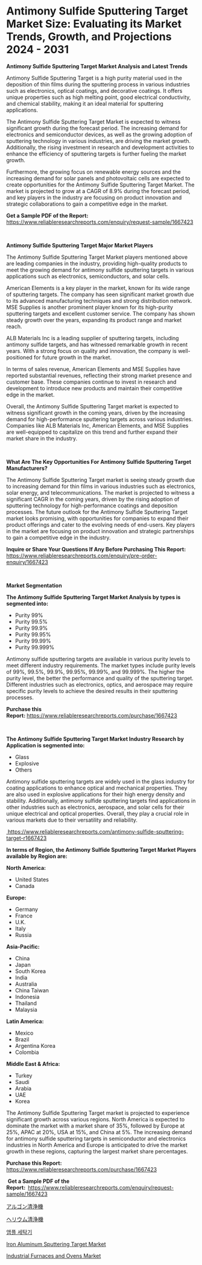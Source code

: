 <p><h1>Antimony Sulfide Sputtering Target Market Size: Evaluating its Market Trends, Growth, and Projections 2024 - 2031</h1></p><p><strong>Antimony Sulfide Sputtering Target Market Analysis and Latest Trends</strong></p>
<p><p>Antimony Sulfide Sputtering Target is a high purity material used in the deposition of thin films during the sputtering process in various industries such as electronics, optical coatings, and decorative coatings. It offers unique properties such as high melting point, good electrical conductivity, and chemical stability, making it an ideal material for sputtering applications.</p><p>The Antimony Sulfide Sputtering Target Market is expected to witness significant growth during the forecast period. The increasing demand for electronics and semiconductor devices, as well as the growing adoption of sputtering technology in various industries, are driving the market growth. Additionally, the rising investment in research and development activities to enhance the efficiency of sputtering targets is further fueling the market growth.</p><p>Furthermore, the growing focus on renewable energy sources and the increasing demand for solar panels and photovoltaic cells are expected to create opportunities for the Antimony Sulfide Sputtering Target Market. The market is projected to grow at a CAGR of 8.9% during the forecast period, and key players in the industry are focusing on product innovation and strategic collaborations to gain a competitive edge in the market.</p></p>
<p><strong>Get a Sample PDF of the Report:&nbsp;</strong> <a href="https://www.reliableresearchreports.com/enquiry/request-sample/1667423">https://www.reliableresearchreports.com/enquiry/request-sample/1667423</a></p>
<p>&nbsp;</p>
<p><strong>Antimony Sulfide Sputtering Target Major Market Players</strong></p>
<p><p>The Antimony Sulfide Sputtering Target Market players mentioned above are leading companies in the industry, providing high-quality products to meet the growing demand for antimony sulfide sputtering targets in various applications such as electronics, semiconductors, and solar cells. </p><p>American Elements is a key player in the market, known for its wide range of sputtering targets. The company has seen significant market growth due to its advanced manufacturing techniques and strong distribution network. MSE Supplies is another prominent player known for its high-purity sputtering targets and excellent customer service. The company has shown steady growth over the years, expanding its product range and market reach.</p><p>ALB Materials Inc is a leading supplier of sputtering targets, including antimony sulfide targets, and has witnessed remarkable growth in recent years. With a strong focus on quality and innovation, the company is well-positioned for future growth in the market. </p><p>In terms of sales revenue, American Elements and MSE Supplies have reported substantial revenues, reflecting their strong market presence and customer base. These companies continue to invest in research and development to introduce new products and maintain their competitive edge in the market.</p><p>Overall, the Antimony Sulfide Sputtering Target market is expected to witness significant growth in the coming years, driven by the increasing demand for high-performance sputtering targets across various industries. Companies like ALB Materials Inc, American Elements, and MSE Supplies are well-equipped to capitalize on this trend and further expand their market share in the industry.</p></p>
<p>&nbsp;</p>
<p><strong>What Are The Key Opportunities For Antimony Sulfide Sputtering Target Manufacturers?</strong></p>
<p><p>The Antimony Sulfide Sputtering Target market is seeing steady growth due to increasing demand for thin films in various industries such as electronics, solar energy, and telecommunications. The market is projected to witness a significant CAGR in the coming years, driven by the rising adoption of sputtering technology for high-performance coatings and deposition processes. The future outlook for the Antimony Sulfide Sputtering Target market looks promising, with opportunities for companies to expand their product offerings and cater to the evolving needs of end-users. Key players in the market are focusing on product innovation and strategic partnerships to gain a competitive edge in the industry.</p></p>
<p><strong>Inquire or Share Your Questions If Any Before Purchasing This Report:</strong> <a href="https://www.reliableresearchreports.com/enquiry/pre-order-enquiry/1667423">https://www.reliableresearchreports.com/enquiry/pre-order-enquiry/1667423</a></p>
<p>&nbsp;</p>
<p><strong>Market Segmentation</strong></p>
<p><strong>The Antimony Sulfide Sputtering Target Market Analysis by types is segmented into:</strong></p>
<p><ul><li>Purity 99%</li><li>Purity 99.5%</li><li>Purity 99.9%</li><li>Purity 99.95%</li><li>Purity 99.99%</li><li>Purity 99.999%</li></ul></p>
<p><p>Antimony sulfide sputtering targets are available in various purity levels to meet different industry requirements. The market types include purity levels of 99%, 99.5%, 99.9%, 99.95%, 99.99%, and 99.999%. The higher the purity level, the better the performance and quality of the sputtering target. Different industries such as electronics, optics, and aerospace may require specific purity levels to achieve the desired results in their sputtering processes.</p></p>
<p><strong>Purchase this Report:&nbsp;</strong><a href="https://www.reliableresearchreports.com/purchase/1667423">https://www.reliableresearchreports.com/purchase/1667423</a></p>
<p>&nbsp;</p>
<p><strong>The Antimony Sulfide Sputtering Target Market Industry Research by Application is segmented into:</strong></p>
<p><ul><li>Glass</li><li>Explosive</li><li>Others</li></ul></p>
<p><p>Antimony sulfide sputtering targets are widely used in the glass industry for coating applications to enhance optical and mechanical properties. They are also used in explosive applications for their high energy density and stability. Additionally, antimony sulfide sputtering targets find applications in other industries such as electronics, aerospace, and solar cells for their unique electrical and optical properties. Overall, they play a crucial role in various markets due to their versatility and reliability.</p></p>
<p><a href="https://www.reliableresearchreports.com/antimony-sulfide-sputtering-target-r1667423">&nbsp;https://www.reliableresearchreports.com/antimony-sulfide-sputtering-target-r1667423</a></p>
<p><strong>In terms of Region, the Antimony Sulfide Sputtering Target Market Players available by Region are:</strong></p>
<p>
    <p> <strong> North America: </strong>
        <ul>
            <li>United States</li>
            <li>Canada</li>
        </ul>
        </p> 
    <p> <strong> Europe: </strong>
        <ul>
            <li>Germany</li>
            <li>France</li>
            <li>U.K.</li>
            <li>Italy</li>
            <li>Russia</li>
        </ul>
        </p> 
    <p> <strong> Asia-Pacific: </strong>
        <ul>
            <li>China</li>
            <li>Japan</li>
            <li>South Korea</li>
            <li>India</li>
            <li>Australia</li>
            <li>China Taiwan</li>
            <li>Indonesia</li>
            <li>Thailand</li>
            <li>Malaysia</li>
        </ul>
        </p> 
    <p> <strong> Latin America: </strong>
        <ul>
            <li>Mexico</li>
            <li>Brazil</li>
            <li>Argentina Korea</li>
            <li>Colombia</li>
        </ul>
        </p> 
    <p> <strong> Middle East & Africa: </strong>
        <ul>
            <li>Turkey</li>
            <li>Saudi</li>
            <li>Arabia</li>
            <li>UAE</li>
            <li>Korea</li>
        </ul>
    </p>
    </p>
<p><p>The Antimony Sulfide Sputtering Target market is projected to experience significant growth across various regions. North America is expected to dominate the market with a market share of 35%, followed by Europe at 25%, APAC at 20%, USA at 15%, and China at 5%. The increasing demand for antimony sulfide sputtering targets in semiconductor and electronics industries in North America and Europe is anticipated to drive the market growth in these regions, capturing the largest market share percentages.</p></p>
<p><strong>Purchase this Report: </strong><a href="https://www.reliableresearchreports.com/purchase/1667423">https://www.reliableresearchreports.com/purchase/1667423</a></p>
<p>&nbsp;<strong>Get a Sample PDF of the Report:&nbsp;&nbsp;</strong><a href="https://www.reliableresearchreports.com/enquiry/request-sample/1667423">https://www.reliableresearchreports.com/enquiry/request-sample/1667423</a></p>
<p><strong></strong></p>
<p><p><a href="https://github.com/kegley4963/Market-Research-Report-List-1/blob/main/501309257057.md">アルゴン清浄機</a></p><p><a href="https://github.com/FrancoWeber2023/Market-Research-Report-List-1/blob/main/911151557058.md">ヘリウム清浄機</a></p><p><a href="https://github.com/wallacBahrtyinger567686/Market-Research-Report-List-1/blob/main/523758655311.md">앰플 세탁기</a></p><p><a href="https://github.com/Sarissaschmalingtr6fz2739/Market-Research-Report-List-2/blob/main/iron-aluminum-sputtering-target-market.md">Iron Aluminum Sputtering Target Market</a></p><p><a href="https://www.linkedin.com/pulse/industrial-furnaces-ovens-market-trends-analysis-forecasted-rteve">Industrial Furnaces and Ovens Market</a></p></p>